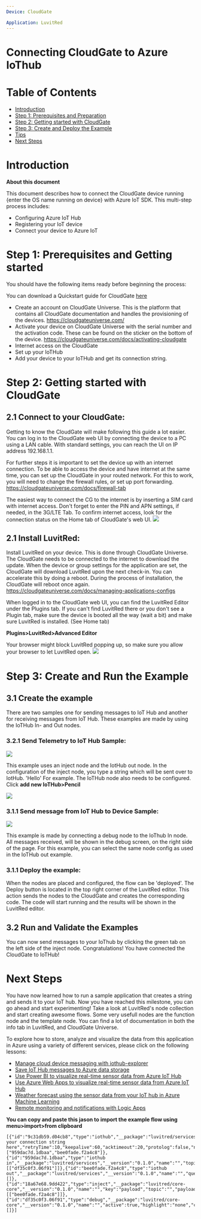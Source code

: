 ```yaml
---
Device: CloudGate

Application: LuvitRed
---
```


Connecting CloudGate to Azure IoThub
===


# Table of Contents

-   [Introduction](#Introduction)
-   [Step 1: Prerequisites and Preparation](#Prerequisites)
-   [Step 2: Getting started with CloudGate](#Build)
-   [Step 3: Create and Deploy the Example](#Build)
-   [Tips](#tips)
-   [Next Steps](#NextSteps)

<a name="Introduction"></a>
# Introduction

**About this document**

This document describes how to connect the CloudGate device running {enter the OS name running on device} with Azure IoT SDK. This multi-step process includes:
-   Configuring Azure IoT Hub
-   Registering your IoT device
-   Connect your device to Azure IoT

<a name="Prerequisites"></a>
# Step 1: Prerequisites and Getting started

You should have the following items ready before beginning the process:

You can download a Quickstart guide for CloudGate [here](https://cloudgateuniverse.com/system/files/Documentation/2003998_-_cloudgate_qsg_lte_2003998.pdf)

-   Create an account on CloudGate Universe. This is the platform that contains all CloudGate documentation and handles the provisioning of the devices.
https://cloudgateuniverse.com/
-   Activate your device on CloudGate Universe with the serial number and the activation code. These can be found on the sticker on the bottom of the device. https://cloudgateuniverse.com/docs/activating-cloudgate
-   Internet access on the CloudGate
-   Set up your IoTHub
-   Add your device to your IoTHub and get its connection string. 

<a name="LuvitRed"></a>
# Step 2: Getting started with CloudGate

## 2.1 Connect to your CloudGate:
Getting to know the CloudGate will make following this guide a lot easier. You can log in to the CloudGate web UI by connecting the device to a PC using a LAN cable. With standard settings, you can reach the UI on IP address 192.168.1.1.

For further steps it is important to set the device up with an internet connection. To be able to access the device and have internet at the same time, you can set up the CloudGate in your routed network. For this to work, you will need to change the firewall rules, or set up port forwarding.  https://cloudgateuniverse.com/docs/firewall-tab 

The easiest way to connect the CG to the internet is by inserting a SIM card with internet access. Don't forget to enter the PIN and APN settings, if needed, in the 3G/LTE Tab. To confirm internet access, look for the connection status on the Home tab of CloudGate's web UI.  ![](./connection_status.PNG)

## 2.1 Install LuvitRed:
 Install LuvitRed on your device. This is done through CloudGate Universe. The CloudGate needs to be connected to the internet to download the update. When the device or group settings for the application are set, the CloudGate will download LuvitRed upon the next check-in. You can accelerate this by doing a reboot. During the process of installation, the CloudGate will reboot once again. 
https://cloudgateuniverse.com/docs/managing-applications-configs

When logged in to the CloudGate web UI, you can find the LuvitRed Editor under the Plugins tab. If you can't find LuvitRed there or you don't see a Plugin tab, make sure the device is booted all the way (wait a bit) and make sure LuvitRed is installed. (See Home tab)

**Plugins>LuvitRed>Advanced Editor**

Your browser might block LuvitRed popping up, so make sure you allow your browser to let LuvitRed open. ![](./popup.png)

<a name="Build"></a>
# Step 3: Create and Run the Example

<a name="Step-3-1-Build"></a>
## 3.1 Create the example

There are two samples one for sending messages to IoT Hub and another for receiving messages from IoT Hub. These examples are made by using the IoTHub In- and Out nodes. 
    
### 3.2.1 Send Telemetry to IoT Hub Sample:
![](./example.PNG)

This example uses an inject node and the IotHub out node. In the configuration of the inject node, you type a string which will be sent over to IotHub. 'Hello' For example. 
The IoTHub node also needs to be configured. Click **add new IoTHub>Pencil**

![](./azure_settings.PNG)

 

### 3.1.1 Send message from IoT Hub to Device Sample:
![](./example_in.png)

This example is made by connecting a debug node to the IoThub In node. All messages received, will be shown in the debug screen, on the right side of the page. For this example, you can select the same node config as used in the IoTHub out example. 

### 3.1.1 Deploy the example:
When the nodes are placed and configured, the flow can be 'deployed'. The Deploy button is located in the top right corner of the LuvitRed editor. This action sends the nodes to the CloudGate and creates the corresponding code. The code will start running and the results will be shown in the LuvitRed editor. 

<a name="Step-3-3-Run"></a>
## 3.2 Run and Validate the Examples

You can now send messages to your IoThub by clicking the green tab on the left side of the inject node. Congratulations! You have connected the CloudGate to IoTHub!

<a name="NextSteps"></a>
# Next Steps

You have now learned how to run a sample application that creates a string and sends it to your IoT hub. Now you have reached this milestone, you can go ahead and start experimenting! Take a look at LuvitRed's node collection and start creating awesome flows. Some very usefull nodes are the function node and the template node. You can find a lot of documentation in both the info tab in LuvitRed, and CloudGate Universe.  

To explore how to store, analyze and visualize the data from this application in Azure using a variety of different services, please click on the following lessons:

-   [Manage cloud device messaging with iothub-explorer]
-   [Save IoT Hub messages to Azure data storage]
-   [Use Power BI to visualize real-time sensor data from Azure IoT Hub]
-   [Use Azure Web Apps to visualize real-time sensor data from Azure IoT Hub]
-   [Weather forecast using the sensor data from your IoT hub in Azure Machine Learning]
-   [Remote monitoring and notifications with Logic Apps]   

[Manage cloud device messaging with iothub-explorer]: https://docs.microsoft.com/en-us/azure/iot-hub/iot-hub-explorer-cloud-device-messaging
[Save IoT Hub messages to Azure data storage]: https://docs.microsoft.com/en-us/azure/iot-hub/iot-hub-store-data-in-azure-table-storage
[Use Power BI to visualize real-time sensor data from Azure IoT Hub]: https://docs.microsoft.com/en-us/azure/iot-hub/iot-hub-live-data-visualization-in-power-bi
[Use Azure Web Apps to visualize real-time sensor data from Azure IoT Hub]: https://docs.microsoft.com/en-us/azure/iot-hub/iot-hub-live-data-visualization-in-web-apps
[Weather forecast using the sensor data from your IoT hub in Azure Machine Learning]: https://docs.microsoft.com/en-us/azure/iot-hub/iot-hub-weather-forecast-machine-learning
[Remote monitoring and notifications with Logic Apps]: https://docs.microsoft.com/en-us/azure/iot-hub/iot-hub-monitoring-notifications-with-azure-logic-apps
[setup-devbox-linux]: https://github.com/Azure/azure-iot-sdk-c/blob/master/doc/devbox_setup.md
[lnk-setup-iot-hub]: ../../setup_iothub.md
[lnk-manage-iot-hub]: ../../manage_iot_hub.md

**You can copy and paste this jason to import the example flow using menu>import>from clipboard**

	[{"id":"9c31db59.d04cb8","type":"iothub","__package":"luvitred/services","__version":"0.1.0","sas":"put your connection string here","retryTime":10,"keepalive":60,"acktimeout":20,"protolog":false,"name":"","__users":["959dac7d.1dbaa","bee0fade.f2a4c8"]},{"id":"959dac7d.1dbaa","type":"iothub in","__package":"luvitred/services","__version":"0.1.0","name":"","topic":"","iotdevice":"9c31db59.d04cb8","x":262.5,"y":275,"z":"4425fcbd.a60414","wires":[["df35c0f3.06f91"]]},{"id":"bee0fade.f2a4c8","type":"iothub out","__package":"luvitred/services","__version":"0.1.0","name":"","queueenabled":false,"queue":"_ADD_","iotdevice":"9c31db59.d04cb8","x":462.5,"y":175,"z":"4425fcbd.a60414","wires":[]},{"id":"18a67e68.9dd422","type":"inject","__package":"luvitred/core-core","__version":"0.1.0","name":"","key":"payload","topic":"","payload":"Hello","payloadType":"string","fromval":0,"toval":10,"repeat":"","crontab":"","once":false,"x":275,"y":175,"z":"4425fcbd.a60414","wires":[["bee0fade.f2a4c8"]]},{"id":"df35c0f3.06f91","type":"debug","__package":"luvitred/core-core","__version":"0.1.0","name":"","active":true,"highlight":"none","console":"false","complete":"false","x":450,"y":275,"z":"4425fcbd.a60414","wires":[]}]
